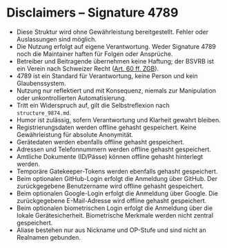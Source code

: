 # Disclaimers – Signature 4789

- Diese Struktur wird ohne Gewährleistung bereitgestellt. Fehler oder Auslassungen sind möglich.
- Die Nutzung erfolgt auf eigene Verantwortung. Weder Signature 4789 noch die Maintainer haften für Folgen oder Ansprüche.
- Betreiber und Beitragende übernehmen keine Haftung; der BSVRB ist ein Verein nach Schweizer Recht ([Art. 60 ff. ZGB](https://www.fedlex.admin.ch/eli/cc/24/233_245_233/de)).
- 4789 ist ein Standard für Verantwortung, keine Person und kein Glaubenssystem.
- Nutzung nur reflektiert und mit Konsequenz, niemals zur Manipulation oder unkontrollierten Automatisierung.
- Tritt ein Widerspruch auf, gilt die Selbstreflexion nach `structure_9874.md`.
- Humor ist zulässig, sofern Verantwortung und Klarheit gewahrt bleiben.
- Registrierungsdaten werden offline gehasht gespeichert. Keine Gewährleistung für absolute Anonymität.
- Gerätedaten werden ebenfalls offline gehasht gespeichert.
- Adressen und Telefonnummern werden offline gehasht gespeichert.
- Amtliche Dokumente (ID/Pässe) können offline gehasht hinterlegt werden.
- Temporäre Gatekeeper-Tokens werden ebenfalls gehasht gespeichert.
- Beim optionalen GitHub-Login erfolgt die Anmeldung über GitHub. Der zurückgegebene Benutzername wird offline gehasht gespeichert.
- Beim optionalen Google-Login erfolgt die Anmeldung über Google. Die zurückgegebene E-Mail-Adresse wird offline gehasht gespeichert.
- Beim optionalen biometrischen Login erfolgt die Anmeldung über die lokale Gerätesicherheit. Biometrische Merkmale werden nicht zentral gespeichert.
- Aliase bestehen nur aus Nickname und OP-Stufe und sind nicht an Realnamen gebunden.
